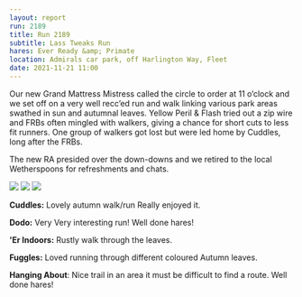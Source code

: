 ```yaml
---
layout: report
run: 2189
title: Run 2189
subtitle: Lass Tweaks Run
hares: Ever Ready &amp; Primate
location: Admirals car park, off Harlington Way, Fleet
date: 2021-11-21 11:00
---
```

Our new Grand Mattress Mistress called the circle to order at 11 o’clock and we set off on a very well recc’ed run and walk linking various park areas swathed in sun and autumnal leaves. Yellow Peril & Flash tried out a zip wire and FRBs often mingled with walkers, giving a chance for short cuts to less fit runners. One group of walkers got lost but were led home by Cuddles, long after the FRBs.

The new RA presided over the down-downs and we retired to the local Wetherspoons for refreshments and chats.

<div class="page-title__subtitle">
<img src="{{ '/assets/img/scribe/2189/01_2189.png' | prepend: site.baseurl }}" class="post-img">
<img src="{{ '/assets/img/scribe/2189/03_2189.png' | prepend: site.baseurl }}" class="post-img">
<img src="{{ '/assets/img/scribe/2189/04_2189.png' | prepend: site.baseurl }}" class="post-img">
</div>

__Cuddles:__ Lovely autumn walk/run Really enjoyed it.

__Dodo:__ Very Very interesting run! Well done hares!

__'Er Indoors:__ Rustly walk through the leaves.

__Fuggles:__ Loved running through different coloured Autumn leaves.

__Hanging About__: Nice trail in an area it must be difficult to find a route. Well done hares!
